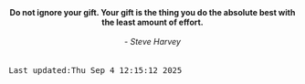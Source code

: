 
<div align="center"><b><span>Do not ignore your gift. Your gift is the thing you do the absolute best with the least amount of effort.</span></b><br><br><i> - Steve Harvey</i></div>
<br><br><kbd>Last updated:Thu Sep  4 12:15:12 2025</kbd>